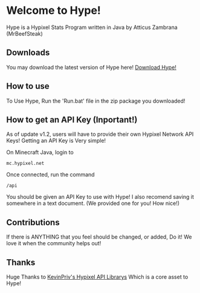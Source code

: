# Welcome to Hype!

Hype is a Hypixel Stats Program written in Java by Atticus Zambrana (MrBeefSteak)

## Downloads

You may download the latest version of Hype here!
[Download Hype!](https://github.com/angusbeefsteak/Hype/releases)

## How to use

To Use Hype, Run the 'Run.bat' file in the zip package you downloaded!

## How to get an API Key (Inportant!)

As of update v1.2, users will have to provide their own Hypixel Network API Keys! Getting an API Key is Very simple!

On Minecraft Java, login to
```
mc.hypixel.net
```

Once connected, run the command 
```
/api
```

You should be given an API Key to use with Hype! I also recomend saving it somewhere in a text document. (We provided one for you! How nice!)

## Contributions

If there is ANYTHING that you feel should be changed, or added, Do it! We love it when the community helps out!

## Thanks

Huge Thanks to [KevinPriv's Hypixel API Librarys](https://github.com/KevinPriv/HypixelApi4J) Which is a core asset to Hype!